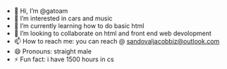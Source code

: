 - 👋 Hi, I’m @gatoam
- 👀 I’m interested in cars and music
- 🌱 I’m currently learning how to do basic html
- 💞️ I’m looking to collaborate on html and front end web devolopment
- 📫 How to reach me: you can reach @ sandovaljacobbiz@outlook.com
- 😄 Pronouns: straight male
- ⚡ Fun fact: i have 1500 hours in cs

<!---
gatoam/gatoam is a ✨ special ✨ repository because its `README.md` (this file) appears on your GitHub profile.
You can click the Preview link to take a look at your changes.
--->

